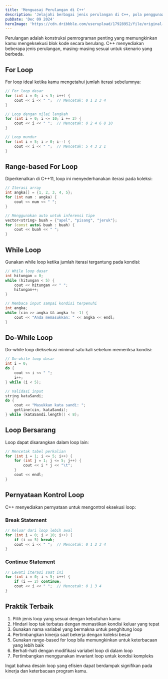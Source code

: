 ```yaml
---
title: 'Menguasai Perulangan di C++'
description: 'Jelajahi berbagai jenis perulangan di C++, pola penggunaannya, dan praktik terbaik untuk iterasi yang efisien'
pubDate: 'Dec 09 2024'
heroImage: 'https://cdn.dribbble.com/userupload/17928952/file/original-fb31abe6296316a8390775bfb7bfed03.png?resize=752x&vertical=center'
---
```


Perulangan adalah konstruksi pemrograman penting yang memungkinkan kamu mengeksekusi blok kode secara berulang. C++ menyediakan beberapa jenis perulangan, masing-masing sesuai untuk skenario yang berbeda.

## For Loop

For loop ideal ketika kamu mengetahui jumlah iterasi sebelumnya:

```cpp
// For loop dasar
for (int i = 0; i < 5; i++) {
    cout << i << " ";  // Mencetak: 0 1 2 3 4
}

// Loop dengan nilai langkah
for (int i = 0; i <= 10; i += 2) {
    cout << i << " ";  // Mencetak: 0 2 4 6 8 10
}

// Loop mundur
for (int i = 5; i > 0; i--) {
    cout << i << " ";  // Mencetak: 5 4 3 2 1
}
```

## Range-based For Loop

Diperkenalkan di C++11, loop ini menyederhanakan iterasi pada koleksi:

```cpp
// Iterasi array
int angka[] = {1, 2, 3, 4, 5};
for (int num : angka) {
    cout << num << " ";
}

// Menggunakan auto untuk inferensi tipe
vector<string> buah = {"apel", "pisang", "jeruk"};
for (const auto& buah : buah) {
    cout << buah << " ";
}
```

## While Loop

Gunakan while loop ketika jumlah iterasi tergantung pada kondisi:

```cpp
// While loop dasar
int hitungan = 0;
while (hitungan < 5) {
    cout << hitungan << " ";
    hitungan++;
}

// Membaca input sampai kondisi terpenuhi
int angka;
while (cin >> angka && angka != -1) {
    cout << "Anda memasukkan: " << angka << endl;
}
```

## Do-While Loop

Do-while loop dieksekusi minimal satu kali sebelum memeriksa kondisi:

```cpp
// Do-while loop dasar
int i = 0;
do {
    cout << i << " ";
    i++;
} while (i < 5);

// Validasi input
string kataSandi;
do {
    cout << "Masukkan kata sandi: ";
    getline(cin, kataSandi);
} while (kataSandi.length() < 8);
```

## Loop Bersarang

Loop dapat disarangkan dalam loop lain:

```cpp
// Mencetak tabel perkalian
for (int i = 1; i <= 5; i++) {
    for (int j = 1; j <= 5; j++) {
        cout << i * j << "\t";
    }
    cout << endl;
}
```

## Pernyataan Kontrol Loop

C++ menyediakan pernyataan untuk mengontrol eksekusi loop:

### Break Statement
```cpp
// Keluar dari loop lebih awal
for (int i = 0; i < 10; i++) {
    if (i == 5) break;
    cout << i << " ";  // Mencetak: 0 1 2 3 4
}
```

### Continue Statement
```cpp
// Lewati iterasi saat ini
for (int i = 0; i < 5; i++) {
    if (i == 2) continue;
    cout << i << " ";  // Mencetak: 0 1 3 4
}
```

## Praktik Terbaik

1. Pilih jenis loop yang sesuai dengan kebutuhan kamu
2. Hindari loop tak terbatas dengan memastikan kondisi keluar yang tepat
3. Gunakan nama variabel yang bermakna untuk penghitung loop
4. Pertimbangkan kinerja saat bekerja dengan koleksi besar
5. Gunakan range-based for loop bila memungkinkan untuk keterbacaan yang lebih baik
6. Berhati-hati dengan modifikasi variabel loop di dalam loop
7. Pertimbangkan menggunakan invariant loop untuk kondisi kompleks

Ingat bahwa desain loop yang efisien dapat berdampak signifikan pada kinerja dan keterbacaan program kamu.